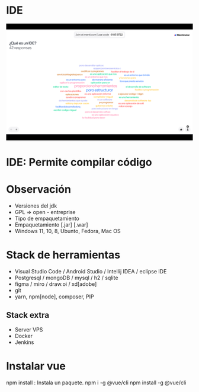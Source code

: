 # IDE
![IDE](img/IDE.png)


# IDE: Permite compilar código

# Observación
- Versiones del jdk
- GPL => open - entreprise
- Tipo de empaquetamiento
- Empaquetamiento [.jar] [.war]
- Windows 11, 10, 8, Ubunto, Fedora, Mac OS


# Stack de herramientas

* Visual Studio Code / Android Studio / Intellij IDEA / eclipse IDE
* Postgresql  / mongoDB / mysql / h2 / sqlite
* figma / miro / draw.oi  / xd[adobe]
* git 
* yarn, npm[node], composer, PIP

## Stack extra
* Server VPS
* Docker
* Jenkins


# Instalar vue
npm install <paquete>: Instala un paquete.
npm i -g @vue/cli
npm install -g @vue/cli